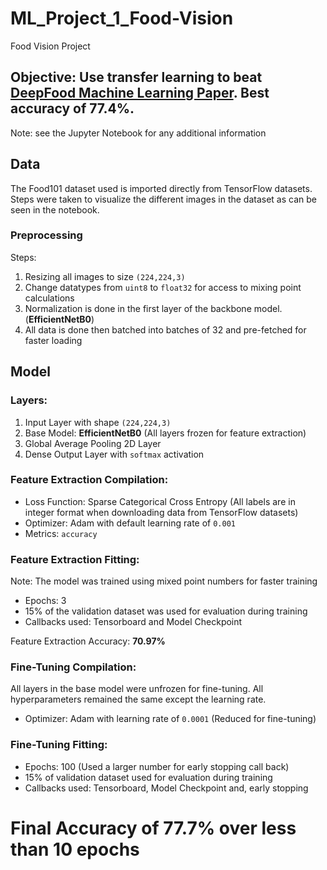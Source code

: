 # ML_Project_1_Food-Vision
Food Vision Project

## Objective: Use transfer learning to beat [DeepFood Machine Learning Paper](https://arxiv.org/abs/1606.05675). Best accuracy of 77.4%.
Note: see the Jupyter Notebook for any additional information

## Data
The Food101 dataset used is imported directly from TensorFlow datasets. Steps were taken to visualize the different images in the dataset as can be seen in the notebook.

### Preprocessing
Steps:
1. Resizing all images to size `(224,224,3)`
2. Change datatypes from `uint8` to `float32` for access to mixing point calculations
3. Normalization is done in the first layer of the backbone model. (**EfficientNetB0**)
4. All data is done then batched into batches of 32 and pre-fetched for faster loading

## Model
### Layers:
1. Input Layer with shape `(224,224,3)`
2. Base Model: **EfficientNetB0** (All layers frozen for feature extraction)
3. Global Average Pooling 2D Layer
4. Dense Output Layer with `softmax` activation 

### Feature Extraction Compilation:
* Loss Function: Sparse Categorical Cross Entropy (All labels are in integer format when downloading data from TensorFlow datasets)
* Optimizer: Adam with default learning rate of `0.001`
* Metrics: `accuracy`

### Feature Extraction Fitting:
Note: The model was trained using mixed point numbers for faster training
* Epochs: 3
* 15% of the validation dataset was used for evaluation during training
* Callbacks used: Tensorboard and Model Checkpoint

Feature Extraction Accuracy: **70.97%**

### Fine-Tuning Compilation:
All layers in the base model were unfrozen for fine-tuning. All hyperparameters remained the same except the learning rate.
* Optimizer: Adam with learning rate of `0.0001` (Reduced for fine-tuning)

### Fine-Tuning Fitting:
* Epochs: 100 (Used a larger number for early stopping call back)
* 15% of validation dataset used for evaluation during training
* Callbacks used: Tensorboard, Model Checkpoint and, early stopping

# Final Accuracy of **77.7%** over less than 10 epochs


